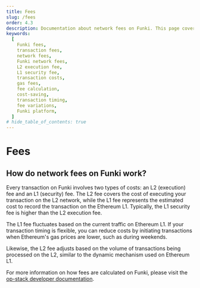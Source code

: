 ```yaml
---
title: Fees
slug: /fees
order: 4.3
description: Documentation about network fees on Funki. This page covers details of the two-component cost system involving L2 execution fees and L1 security fees, and offers insights on fee variations and cost-saving strategies.
keywords:
  [
    Funki fees,
    transaction fees,
    network fees,
    Funki network fees,
    L2 execution fee,
    L1 security fee,
    transaction costs,
    gas fees,
    fee calculation,
    cost-saving,
    transaction timing,
    fee variations,
    Funki platform,
  ]
# hide_table_of_contents: true
---
```


# Fees

## How do network fees on Funki work?

Every transaction on Funki involves two types of costs: an L2 (execution) fee and an L1 (security) fee. The L2 fee covers the cost of executing your transaction on the L2 network, while the L1 fee represents the estimated cost to record the transaction on the Ethereum L1. Typically, the L1 security fee is higher than the L2 execution fee.

The L1 fee fluctuates based on the current traffic on Ethereum L1. If your transaction timing is flexible, you can reduce costs by initiating transactions when Ethereum's gas prices are lower, such as during weekends.

Likewise, the L2 fee adjusts based on the volume of transactions being processed on the L2, similar to the dynamic mechanism used on Ethereum L1. 

For more information on how fees are calculated on Funki, please visit the [op-stack developer
documentation](https://community.optimism.io/docs/developers/build/transaction-fees/).